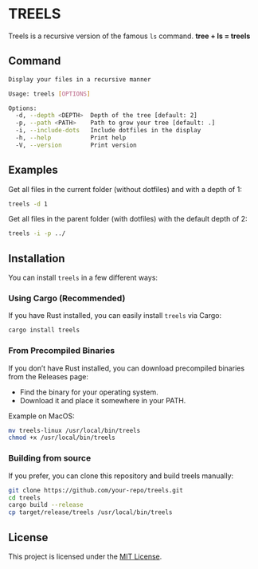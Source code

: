 # TREELS

Treels is a recursive version of the famous `ls` command.
**tree + ls = treels**

## Command

```sh
Display your files in a recursive manner

Usage: treels [OPTIONS]

Options:
  -d, --depth <DEPTH>  Depth of the tree [default: 2]
  -p, --path <PATH>    Path to grow your tree [default: .]
  -i, --include-dots   Include dotfiles in the display
  -h, --help           Print help
  -V, --version        Print version
```

## Examples

Get all files in the current folder (without dotfiles) and with a depth of 1:

```sh
treels -d 1
```

Get all files in the parent folder (with dotfiles) with the default depth of 2:

```sh
treels -i -p ../ 
```

## Installation

You can install `treels` in a few different ways:

### Using Cargo (Recommended)

If you have Rust installed, you can easily install `treels` via Cargo:

```sh
cargo install treels
```

### From Precompiled Binaries

If you don’t have Rust installed, you can download precompiled binaries from the Releases page:

- Find the binary for your operating system.
- Download it and place it somewhere in your PATH.

Example on MacOS:
```sh
mv treels-linux /usr/local/bin/treels
chmod +x /usr/local/bin/treels
```

### Building from source

If you prefer, you can clone this repository and build treels manually:

```sh
git clone https://github.com/your-repo/treels.git
cd treels
cargo build --release
cp target/release/treels /usr/local/bin/treels
```



## License

This project is licensed under the [MIT License](LICENSE.md).